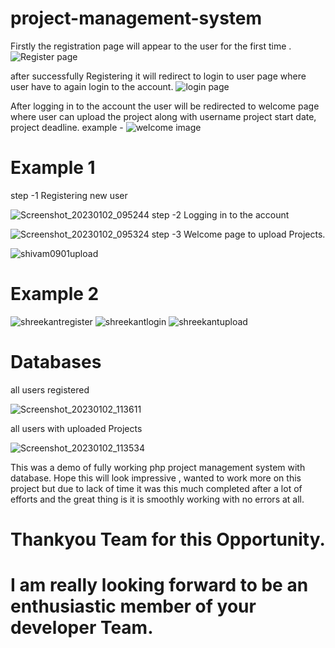 # project-management-system
Firstly the registration page will appear to the user for the first time .
![Register page](https://user-images.githubusercontent.com/113454708/210196491-01cc9f1c-8e60-4262-950f-e44ea1cf28bf.png)

after successfully Registering it will redirect to login to user page where user have to again login to the account.
![login page](https://user-images.githubusercontent.com/113454708/210196527-c901fdb2-6017-43bc-bc08-1c66989472a4.png)

After logging in to the account the user will be redirected to welcome page where user can upload the project along with username 
project start date, project deadline.
example -
![welcome image](https://user-images.githubusercontent.com/113454708/210196565-039e013d-c09e-4396-905e-3bb1a444f279.png)


# Example 1
step -1 Registering new user

![Screenshot_20230102_095244](https://user-images.githubusercontent.com/113454708/210196610-85ba8f3d-3f60-4d8f-b549-6dccb371762e.png)
step -2 Logging in to the account 

![Screenshot_20230102_095324](https://user-images.githubusercontent.com/113454708/210196631-d290fa50-2b9f-4be5-b9a0-41ed30e77636.png)
step -3 Welcome page to upload Projects.

![shivam0901upload](https://user-images.githubusercontent.com/113454708/210197090-ebd42b24-f743-4be7-a5f8-951966ceddf9.png)

# Example 2
![shreekantregister](https://user-images.githubusercontent.com/113454708/210197380-1b1858c8-67d8-4f83-9fff-a553a70da1cd.png)
![shreekantlogin](https://user-images.githubusercontent.com/113454708/210197382-856c3228-3ddf-425d-a26d-d39387523a25.png)
![shreekantupload](https://user-images.githubusercontent.com/113454708/210197388-0ba402bc-2c10-4192-be17-e8590a132bd9.png)


# Databases

all users registered 

![Screenshot_20230102_113611](https://user-images.githubusercontent.com/113454708/210199301-08053c96-c0c0-482c-a702-6fe627812e8e.png)

all users with uploaded Projects 

![Screenshot_20230102_113534](https://user-images.githubusercontent.com/113454708/210199312-11ba3bd7-57b2-4439-ac18-74772f287fa1.png)



This was a demo of fully working php project management system with database.
Hope this will look impressive , wanted to work more on this project but due to lack of time it was this much completed after a lot of efforts and the great thing is it is smoothly working with no errors at all.

# Thankyou Team for this Opportunity.
# I am really looking forward to be an enthusiastic member of your developer Team.

